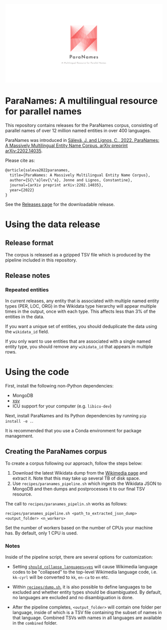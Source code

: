 <img src="data/paranames_banner.png"></img>

# ParaNames: A multilingual resource for parallel names

This repository contains releases for the ParaNames corpus, consisting of parallel names of over 12 million named entities in over 400 languages.

ParaNames was introduced in [Sälevä, J. and Lignos, C., 2022. ParaNames: A Massively Multilingual Entity Name Corpus. arXiv preprint arXiv:2202.14035](https://arxiv.org/abs/2202.14035).

Please cite as:
```
@article{saleva2022paranames,
  title={ParaNames: A Massively Multilingual Entity Name Corpus},
  author={S{\"a}lev{\"a}, Jonne and Lignos, Constantine},
  journal={arXiv preprint arXiv:2202.14035},
  year={2022}
}
```

See the [Releases page](https://github.com/bltlab/paranames/releases) for the downloadable release.

# Using the data release

## Release format

The corpus is released as a gzipped TSV file which is produced by the pipeline included in this repository.

## Release notes

### Repeated entities

In current releases, any entity that is associated with multiple named entity types (PER, LOC, ORG) in the Wikidata type hierarchy will appear multiple times in the output, once with each type. This affects less than 3% of the entities in the data.

If you want a unique set of entities, you should deduplicate the data using the `wikidata_id` field.

If you only want to use entities that are associated with a single named entity type, you should remove any `wikidata_id` that appears in multiple rows.


# Using the code

First, install the following non-Python dependencies:

- MongoDB
- [xsv](https://github.com/BurntSushi/xsv)
- ICU support for your computer (e.g. `libicu-dev`)

Next, install ParaNames and its Python dependencies by running `pip install -e .`.

It is recommended that you use a Conda environment for package management.

## Creating the ParaNames corpus

To create a corpus following our approach, follow the steps below:

1. Download the latest Wikidata dump from the [Wikimedia page](https://dumps.wikimedia.org/wikidatawiki/entities/) and extract it. Note that this may take up several TB of disk space.
2. Use `recipes/paranames_pipeline.sh` which ingests the Wikidata JSON to MongoDB and then dumps and postprocesses it to our final TSV resource.

The call to `recipes/paranames_pipelin.sh` works as follows:

```
recipes/paranames_pipeline.sh <path_to_extracted_json_dump> <output_folder> <n_workers>
```

Set the number of workers based on the number of CPUs your machine has.
By default, only 1 CPU is used.

### Notes

Inside of the pipeline script, there are several options for customization:

- Setting [`should_collapse_languages=yes`](https://github.com/bltlab/paranames/blob/main/recipes/dump.sh#L17) will cause Wikimedia language codes to be "collapsed" to the top-level Wikimedia language code, i.e. `kk-cyrl` will be converted to `kk`, `en-ca` to `en` etc.

- Within [`recipes/dump.sh`](https://github.com/bltlab/paranames/blob/main/recipes/dump.sh), it is also possible to define languages to be excluded and whether entity types should be disambiguated. By default, no languages are excluded and no disambiguation is done.

- After the pipeline completes, `<output_folder>` will contain one folder per language, inside of which is a TSV file containing the subset of names in that language. Combined TSVs with names in all languages are available in the `combined` folder.
